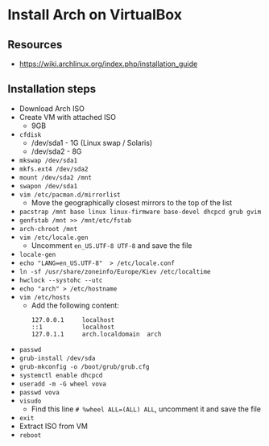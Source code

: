 # Install Arch on VirtualBox

## Resources
- https://wiki.archlinux.org/index.php/installation_guide

## Installation steps
- Download Arch ISO
- Create VM with attached ISO
  - 9GB
- `cfdisk`
  - /dev/sda1 - 1G (Linux swap / Solaris)
  - /dev/sda2 - 8G
- `mkswap /dev/sda1`
- `mkfs.ext4 /dev/sda2`
- `mount /dev/sda2 /mnt`
- `swapon /dev/sda1`
- `vim /etc/pacman.d/mirrorlist`
  - Move the geographically closest mirrors to the top of the list
- `pacstrap /mnt base linux linux-firmware base-devel dhcpcd grub gvim`
- `genfstab /mnt >> /mnt/etc/fstab`
- `arch-chroot /mnt`
- `vim /etc/locale.gen`
  - Uncomment `en_US.UTF-8 UTF-8` and save the file
- `locale-gen`
- `echo "LANG=en_US.UTF-8"  > /etc/locale.conf`
- `ln -sf /usr/share/zoneinfo/Europe/Kiev /etc/localtime`
- `hwclock --systohc --utc`
- `echo "arch" > /etc/hostname`
- `vim /etc/hosts`
  - Add the following content:
    ```
    127.0.0.1	  localhost
    ::1		      localhost
    127.0.1.1	  arch.localdomain	arch
    ```
- `passwd`
- `grub-install /dev/sda`
- `grub-mkconfig -o /boot/grub/grub.cfg`
- `systemctl enable dhcpcd`
- `useradd -m -G wheel vova`
- `passwd vova`
- `visudo`
  - Find this line `# %wheel ALL=(ALL) ALL`, uncomment it and save the file
- `exit`
- Extract ISO from VM
- `reboot`